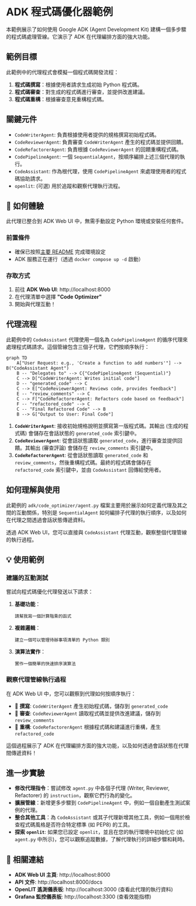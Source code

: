 # ADK 程式碼優化器範例

本範例展示了如何使用 Google ADK (Agent Development Kit) 建構一個多步驟的程式碼處理管線。它演示了 ADK 在代理編排方面的強大功能。

## 範例目標

此範例中的代理程式會模擬一個程式碼開發流程：

1.  **程式碼撰寫**：根據使用者請求生成初始 Python 程式碼。
2.  **程式碼審查**：對生成的程式碼進行審查，並提供改進建議。
3.  **程式碼重構**：根據審查意見重構程式碼。

## 關鍵元件

*   `CodeWriterAgent`: 負責根據使用者提供的規格撰寫初始程式碼。
*   `CodeReviewerAgent`: 負責審查 `CodeWriterAgent` 產生的程式碼並提供回饋。
*   `CodeRefactorerAgent`: 負責根據 `CodeReviewerAgent` 的回饋重構程式碼。
*   `CodePipelineAgent`: 一個 `SequentialAgent`，按順序編排上述三個代理的執行。
*   `CodeAssistant`: 作為根代理，使用 `CodePipelineAgent` 來處理使用者的程式碼協助請求。
*   `openlit`: (可選) 用於追蹤和觀察代理執行流程。

## 🚀 如何體驗

此代理已整合到 ADK Web UI 中，無需手動設定 Python 環境或安裝任何套件。

### 前置條件
- 確保已按照[主要 README](../README.md) 完成環境設定
- ADK 服務正在運行（透過 `docker compose up -d` 啟動）

### 存取方式
1. 前往 **ADK Web UI**: http://localhost:8000
2. 在代理清單中選擇 **"Code Optimizer"**
3. 開始與代理互動！

## 代理流程

此範例中的 `CodeAssistant` 代理使用一個名為 `CodePipelineAgent` 的循序代理來處理程式碼請求。這個管線包含三個子代理，它們按順序執行：

```mermaid
graph TD
    A["User Request: e.g., 'Create a function to add numbers'"] --> B("CodeAssistant Agent")
    B -- "Delegates to" --> C{"CodePipelineAgent (Sequential)"}
    C --> D["CodeWriterAgent: Writes initial code"]
    D -- "generated_code" --> C
    C --> E["CodeReviewerAgent: Reviews code, provides feedback"]
    E -- "review_comments" --> C
    C --> F["CodeRefactorerAgent: Refactors code based on feedback"]
    F -- "refactored_code" --> C
    C -- "Final Refactored Code" --> B
    B --> G["Output to User: Final Code"]
```

1.  **`CodeWriterAgent`**: 接收初始規格說明並撰寫第一版程式碼。其輸出 (生成的程式碼) 會儲存在會話狀態的 `generated_code` 索引鍵中。
2.  **`CodeReviewerAgent`**: 從會話狀態讀取 `generated_code`，進行審查並提供回饋。其輸出 (審查評論) 會儲存在 `review_comments` 索引鍵中。
3.  **`CodeRefactorerAgent`**: 從會話狀態讀取 `generated_code` 和 `review_comments`，然後重構程式碼。最終的程式碼會儲存在 `refactored_code` 索引鍵中，並由 `CodeAssistant` 回傳給使用者。

## 如何理解與使用

此範例的 `adk/code_optimizer/agent.py` 檔案主要用於展示如何定義代理及其之間的互動關係，特別是 `SequentialAgent` 如何編排子代理的執行順序，以及如何在代理之間透過會話狀態傳遞資料。

透過 ADK Web UI，您可以直接與 `CodeAssistant` 代理互動，觀察整個代理管線的執行過程。

## 💡 使用範例

### 建議的互動測試

嘗試向程式碼優化代理發送以下請求：

1. **基礎功能**：
   ```
   請幫我寫一個計算階乘的函式
   ```

2. **複雜邏輯**：
   ```
   建立一個可以管理待辦事項清單的 Python 類別
   ```

3. **演算法實作**：
   ```
   實作一個簡單的快速排序演算法
   ```

### 觀察代理管線執行過程

在 ADK Web UI 中，您可以觀察到代理如何按順序執行：
- 📝 **撰寫**: `CodeWriterAgent` 產生初始程式碼，儲存到 `generated_code`
- 👀 **審查**: `CodeReviewerAgent` 讀取程式碼並提供改進建議，儲存到 `review_comments`
- 🔧 **重構**: `CodeRefactorerAgent` 根據程式碼和建議進行重構，產生 `refactored_code`

這個過程展示了 ADK 在代理編排方面的強大功能，以及如何透過會話狀態在代理間傳遞資料！

## 進一步實驗

*   **修改代理指令**：嘗試修改 `agent.py` 中各個子代理 (Writer, Reviewer, Refactorer) 的 `instruction`，觀察它們行為的變化。
*   **擴展管線**：新增更多步驟到 `CodePipelineAgent` 中，例如一個自動產生測試案例的代理。
*   **整合其他工具**：為 `CodeAssistant` 或其子代理新增其他工具，例如一個用於檢查程式碼風格是否符合特定標準 (如 PEP8) 的工具。
*   **探索 `openlit`**: 如果您已設定 `openlit`，並且在您的執行環境中初始化它 (如 `agent.py` 中所示)，您可以觀察追蹤數據，了解代理執行的詳細步驟和耗時。

## 🔗 相關連結

- **ADK Web UI 主頁**: http://localhost:8000
- **API 文件**: http://localhost:8000/docs  
- **OpenLIT 遙測儀表板**: http://localhost:3000 (查看此代理的執行資料)
- **Grafana 監控儀表板**: http://localhost:3300 (查看效能指標) 
